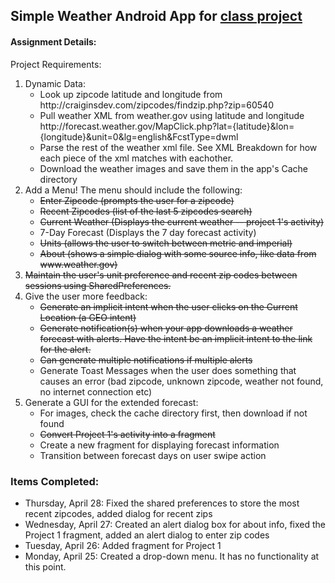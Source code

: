 <h2>Simple Weather Android App for <a href="http://bacraig.faculty.noctrl.edu/project2.html">class project</a></h2>

<h4>Assignment Details:</h4>

Project Requirements:
<ol>
<li> Dynamic Data:
    <ul>
        <li>Look up zipcode latitude and longitude from http://craiginsdev.com/zipcodes/findzip.php?zip=60540</li>
        <li>Pull weather XML from weather.gov using latitude and longitude http://forecast.weather.gov/MapClick.php?lat={latitude}&lon={longitude}&unit=0&lg=english&FcstType=dwml</li>
        <li>Parse the rest of the weather xml file. See XML Breakdown for how each piece of the xml matches with eachother.</li>
        <li>Download the weather images and save them in the app's Cache directory</li>
    </ul></li>
<li> Add a Menu! The menu should include the following:
    <ul>
        <li><strike>Enter Zipcode (prompts the user for a zipcode)</strike></li>
        <li><strike>Recent Zipcodes (list of the last 5 zipcodes search)</strike></li>
        <li><strike>Current Weather (Displays the current weather -- project 1's activity)</strike></li>
        <li>7-Day Forecast (Displays the 7 day forecast activity)</li>
        <li><strike>Units (allows the user to switch between metric and imperial)</strike></li>
        <li><strike>About (shows a simple dialog with some source info, like data from www.weather.gov)</strike></li>
    </ul></li>
    <li><strike>Maintain the user's unit preference and recent zip codes between sessions using SharedPreferences.</strike></li>
<li>Give the user more feedback:
    <ul>
        <li><strike>Generate an implicit intent when the user clicks on the Current Location (a GEO intent)</strike></li>
        <li><strike>Generate notification(s) when your app downloads a weather forecast with alerts. Have the intent be an implicit intent to the link for the alert.</strike></li>
        <li><strike>Can generate multiple notifications if multiple alerts</strike></li>
        <li>Generate Toast Messages when the user does something that causes an error (bad zipcode, unknown zipcode, weather not found, no internet connection etc)</li>
    </ul></li>
<li> Generate a GUI for the extended forecast:
    <ul>
        <li>For images, check the cache directory first, then download if not found</li>
        <li><strike>Convert Project 1's activity into a fragment</strike></li>
        <li>Create a new fragment for displaying forecast information</li>
        <li>Transition between forecast days on user swipe action</li>
    </ul></li>
</ol>

<h3>Items Completed:</h3>
<ul>
    <li>Thursday, April 28: Fixed the shared preferences to store the most recent zipcodes, added dialog for recent zips</li>
    <li>Wednesday, April 27: Created an alert dialog box for about info, fixed the Project 1 fragment, added an alert dialog to enter zip codes</li>
    <li>Tuesday, April 26: Added fragment for Project 1</li>
    <li>Monday, April 25: Created a drop-down menu. It has no functionality at this point.</li>
</ul>
